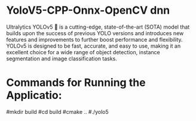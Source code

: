 # YoloV5-CPP-Onnx-OpenCV dnn

Ultralytics YOLOv5 🚀 is a cutting-edge, state-of-the-art (SOTA) model that builds upon the success of previous YOLO versions and introduces new features and improvements to further boost performance and flexibility. 
YOLOv5 is designed to be fast, accurate, and easy to use, making it an excellent choice for a wide range of object detection, instance segmentation and image classification tasks.

# Commands for Running the Applicatio: 
#mkdir build
#cd build
#cmake ..
#./yolo5


